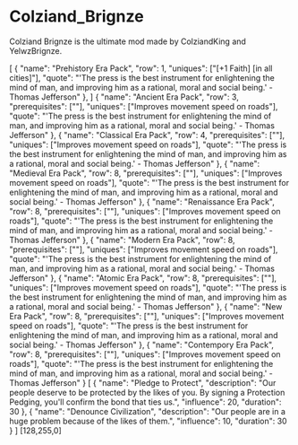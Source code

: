 # Colziand_Brignze
Colziand Brignze is the ultimate mod made by ColziandKing and YelwzBrignze.

[
	{
				"name": "Prehistory Era Pack",
				"row": 1,
				"uniques": ["[+1 Faith] [in all cities]"],
				"quote": "'The press is the best instrument for enlightening the mind of man, and improving him as a rational, moral and social being.' - Thomas Jefferson"
			},
]
{
				"name": "Ancient Era Pack",
				"row": 3,
				"prerequisites": [""],
				"uniques": ["Improves movement speed on roads"],
				"quote": "'The press is the best instrument for enlightening the mind of man, and improving him as a rational, moral and social being.' - Thomas Jefferson"
			},
  {
				"name": "Classical Era Pack",
				"row": 4,
				"prerequisites": [""],
				"uniques": ["Improves movement speed on roads"],
				"quote": "'The press is the best instrument for enlightening the mind of man, and improving him as a rational, moral and social being.' - Thomas Jefferson"
			},
{
				"name": "Medieval Era Pack",
				"row": 8,
				"prerequisites": [""],
				"uniques": ["Improves movement speed on roads"],
				"quote": "'The press is the best instrument for enlightening the mind of man, and improving him as a rational, moral and social being.' - Thomas Jefferson"
},
	{
				"name": "Renaissance Era Pack",
				"row": 8,
				"prerequisites": [""],
				"uniques": ["Improves movement speed on roads"],
				"quote": "'The press is the best instrument for enlightening the mind of man, and improving him as a rational, moral and social being.' - Thomas Jefferson"
	},
	{
				"name": "Modern Era Pack",
				"row": 8,
				"prerequisites": [""],
				"uniques": ["Improves movement speed on roads"],
				"quote": "'The press is the best instrument for enlightening the mind of man, and improving him as a rational, moral and social being.' - Thomas Jefferson"
	},
	{
				"name": "Atomic Era Pack",
				"row": 8,
				"prerequisites": [""],
				"uniques": ["Improves movement speed on roads"],
				"quote": "'The press is the best instrument for enlightening the mind of man, and improving him as a rational, moral and social being.' - Thomas Jefferson"
	},
	{
				"name": "New Era Pack",
				"row": 8,
				"prerequisites": [""],
				"uniques": ["Improves movement speed on roads"],
				"quote": "'The press is the best instrument for enlightening the mind of man, and improving him as a rational, moral and social being.' - Thomas Jefferson"
	},
	{
				"name": "Contempory Era Pack",
				"row": 8,
				"prerequisites": [""],
				"uniques": ["Improves movement speed on roads"],
				"quote": "'The press is the best instrument for enlightening the mind of man, and improving him as a rational, moral and social being.' - Thomas Jefferson"
	}
[
  {
    "name": "Pledge to Protect",
    "description": "Our people deserve to be protected by the likes of you. By signing a Protection Pedging, you'll confirm the bond that ties us.",
    "influence": 20,
    "duration": 30
  },
  {
    "name": "Denounce Civilization",
    "description": "Our people are in a huge problem because of the likes of them.",
    "influence": 10,
    "duration": 30
  }
 ]
[128,255,0]
